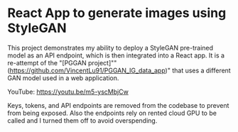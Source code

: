 # React App to generate images using StyleGAN

This project demonstrates my ability to deploy a StyleGAN pre-trained model as an API endpoint, which is then integrated into a React app. It is a re-attempt of the "[PGGAN project]""(https://github.com/VincentLu91/PGGAN_IG_data_app)" that uses a different GAN model used in a web application.

YouTube: https://youtu.be/m5-yscMbjCw

Keys, tokens, and API endpoints are removed from the codebase to prevent from being exposed. Also the endpoints rely on rented cloud GPU to be called and I turned them off to avoid overspending.
